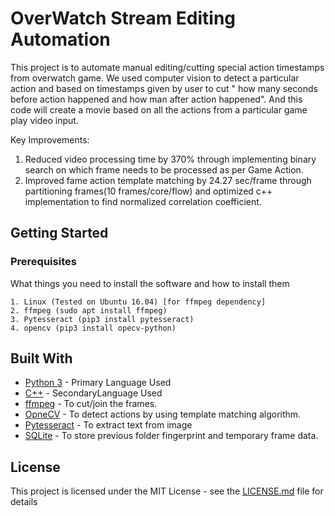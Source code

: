 # OverWatch Stream Editing Automation

This project is to automate manual editing/cutting special action timestamps
from overwatch game. We used computer vision to detect a particular action and
based on timestamps given by user to cut " how many seconds before action happened
and how man after action happened". And this code will create a movie based on all
the actions from a particular game play video input.

Key Improvements:

1. Reduced video processing time by 370% through implementing binary search on which frame needs to be processed as per Game Action.
2. Improved fame action template matching by 24.27 sec/frame through partitioning frames(10 frames/core/flow) and optimized c++ implementation to find normalized correlation coefficient.

## Getting Started



### Prerequisites

What things you need to install the software and how to install them

```
1. Linux (Tested on Ubuntu 16.04) [for ffmpeg dependency]
2. ffmpeg (sudo apt install ffmpeg)
3. Pytesseract (pip3 install pytesseract)
4. opencv (pip3 install opecv-python)
```


## Built With

* [Python 3](http://www.python.org) - Primary Language Used
* [C++](http://www.cplusplus.com) - SecondaryLanguage Used
* [ffmpeg](http://www.ffmpeg.org) - To cut/join the frames.
* [OpneCV](https://opencv.org) - To detect actions by using template matching algorithm.
* [Pytesseract](https://pytesseract.io) - To extract text from image
* [SQLite](https://sqlite.org) - To store previous folder fingerprint and temporary frame data.


## License

This project is licensed under the MIT License - see the [LICENSE.md](LICENSE.md) file for details


